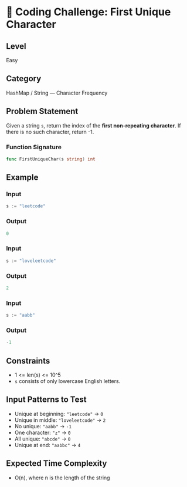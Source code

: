 # 🧠 Coding Challenge: First Unique Character

## Level
Easy

## Category
HashMap / String — Character Frequency

## Problem Statement
Given a string `s`, return the index of the **first non-repeating character**. If there is no such character, return -1.

### Function Signature
```go
func FirstUniqueChar(s string) int
```

## Example

### Input
```go
s := "leetcode"
```

### Output
```go
0
```

### Input
```go
s := "loveleetcode"
```

### Output
```go
2
```

### Input
```go
s := "aabb"
```

### Output
```go
-1
```

## Constraints
- 1 <= len(s) <= 10^5
- `s` consists of only lowercase English letters.

## Input Patterns to Test
- Unique at beginning: `"leetcode"` → `0`
- Unique in middle: `"loveleetcode"` → `2`
- No unique: `"aabb"` → `-1`
- One character: `"z"` → `0`
- All unique: `"abcde"` → `0`
- Unique at end: `"aabbc"` → `4`

## Expected Time Complexity
- O(n), where n is the length of the string
